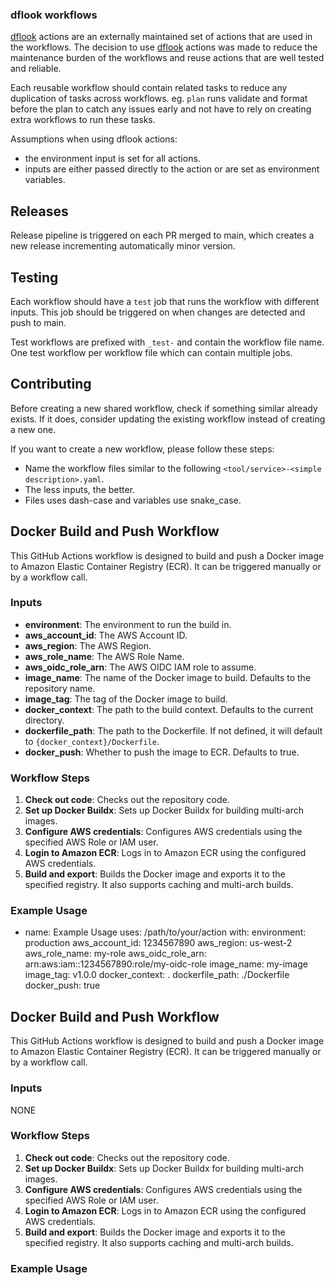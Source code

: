### dflook workflows

[dflook](https://github.com/dflook/terraform-github-actions) actions are an externally maintained set of actions that are used in the workflows.
The decision to use [dflook](https://github.com/dflook/terraform-github-actions) actions was made to reduce the maintenance burden of the workflows and reuse actions that are well tested and reliable.

Each reusable workflow should contain related tasks to reduce any duplication of tasks across workflows. eg. `plan` runs validate and format before the plan to catch any issues early and not have to rely on creating extra workflows to run these tasks.

Assumptions when using dflook actions:

- the environment input is set for all actions.
- inputs are either passed directly to the action or are set as environment variables.

## Releases

Release pipeline is triggered on each PR merged to main, which creates a new release incrementing automatically minor version.

## Testing

Each workflow should have a `test` job that runs the workflow with different inputs. This job should be triggered on when changes are detected and push to main.

Test workflows are prefixed with `_test-` and contain the workflow file name. One test workflow per workflow file which can contain multiple jobs.

## Contributing

Before creating a new shared workflow, check if something similar already exists. If it does, consider updating the existing workflow instead of creating a new one.

If you want to create a new workflow, please follow these steps:

- Name the workflow files similar to the following `<tool/service>-<simple description>.yaml`.
- The less inputs, the better.
- Files uses dash-case and variables use snake_case.

## Docker Build and Push Workflow

  This GitHub Actions workflow is designed to build and push a Docker image to Amazon Elastic Container Registry (ECR). It can be triggered manually or by a workflow call.

  ### Inputs

  - **environment**: The environment to run the build in.
  - **aws_account_id**: The AWS Account ID.
  - **aws_region**: The AWS Region.
  - **aws_role_name**: The AWS Role Name.
  - **aws_oidc_role_arn**: The AWS OIDC IAM role to assume.
  - **image_name**: The name of the Docker image to build. Defaults to the repository name.
  - **image_tag**: The tag of the Docker image to build.
  - **docker_context**: The path to the build context. Defaults to the current directory.
  - **dockerfile_path**: The path to the Dockerfile. If not defined, it will default to `{docker_context}/Dockerfile`.
  - **docker_push**: Whether to push the image to ECR. Defaults to true.

  ### Workflow Steps

  1. **Check out code**: Checks out the repository code.
  2. **Set up Docker Buildx**: Sets up Docker Buildx for building multi-arch images.
  3. **Configure AWS credentials**: Configures AWS credentials using the specified AWS Role or IAM user.
  4. **Login to Amazon ECR**: Logs in to Amazon ECR using the configured AWS credentials.
  5. **Build and export**: Builds the Docker image and exports it to the specified registry. It also supports caching and multi-arch builds.

  ### Example Usage
  - name: Example Usage
    uses: /path/to/your/action
    with:
      environment: production
      aws_account_id: 1234567890
      aws_region: us-west-2
      aws_role_name: my-role
      aws_oidc_role_arn: arn:aws:iam::1234567890:role/my-oidc-role
      image_name: my-image
      image_tag: v1.0.0
      docker_context: .
      dockerfile_path: ./Dockerfile
      docker_push: true


## Docker Build and Push Workflow

This GitHub Actions workflow is designed to build and push a Docker image to Amazon Elastic Container Registry (ECR). It can be triggered manually or by a workflow call.

### Inputs
NONE

### Workflow Steps
1. **Check out code**: Checks out the repository code.
2. **Set up Docker Buildx**: Sets up Docker Buildx for building multi-arch images.
3. **Configure AWS credentials**: Configures AWS credentials using the specified AWS Role or IAM user.
4. **Login to Amazon ECR**: Logs in to Amazon ECR using the configured AWS credentials.
5. **Build and export**: Builds the Docker image and exports it to the specified registry. It also supports caching and multi-arch builds.

### Example Usage

